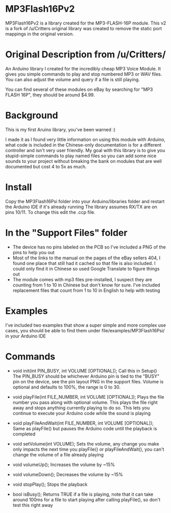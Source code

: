 # MP3Flash16Pv2

MP3Flash16Pv2 is a library created for the MP3-FLASH-16P module.  This v2 is a fork of /u/Critters original library
  was created to remove the static port mappings in the original version.

# Original Description from /u/Critters/
An Arduino library I created for the incredibly cheap MP3 Voice Module. It gives you simple commands to play and stop numbered MP3 or WAV files. You can also adjust the volume and query if a file is still playing.

You can find several of these modules on eBay by searching for "MP3 FLASH 16P", they should be around $4.99. 

# Background
This is my first Aruino library, you've been warned :)

I made it as I found very little information on using this module with Arduino, what code is included in the Chinese-only documentation is for a different controller and isn't very user friendly. My goal with this library is to give you stupid-simple commands to play named files so you can add some nice sounds to your project without breaking the bank on modules that are well documented but cost 4 to 5x as much.

# Install
Copy the MP3Flash16Psi folder into your Arduino/libraries folder and restart the Arduino IDE if it's already running
The library assumes RX/TX are on pins 10/11. To change this edit the .ccp file.

# In the "Support Files" folder
* The device has no pins labeled on the PCB so I've included a PNG of the pins to help you out
* Most of the links to the manual on the pages of the eBay sellers 404, I found one place that still had it cached so that file is also included. I could only find it in Chinese so used Google Translate to figure things out
* The module comes with mp3 files pre-installed, I suspect they are counting from 1 to 10 in Chinese but don't know for sure. I've included replacement files that count from 1 to 10 in English to help with testing

# Examples
I've included two examples that show a super simple and more complex use cases, you should be able to find them under file/examples/MP3Flash16Psi/ in your Arduino IDE

# Commands
* void init(int PIN_BUSY, int VOLUME [OPTIONAL]);
Call this in Setup()
The PIN_BUSY should be whichever Arduino pin is tied to the "BUSY" pin on the device, see the pin layout PNG in the support files. 
Volume is optional and defaults to 100%, the range is 0 to 30.

* void playFile(int FILE_NUMBER, int VOLUME [OPTIONAL]);
Plays the file number you pass along with optional volume. This plays the file right away and stops anything currently playing to do so. This lets you continue to execute your Arduino code while the sound is playing

* void playFileAndWait(int FILE_NUMBER, int VOLUME [OPTIONAL]);
Same as playFile() but pauses the Arduino code until the playback is completed

* void setVolume(int VOLUME);
Sets the volume, any change you make only impacts the next time you playFile() or playFileAndWait(), you can't change the volume of a file already playing

* void volumeUp();
Increases the volume by ~15%

* void volumeDown();
Decreases the volume by ~15%

* void stopPlay();
Stops the playback

* bool isBusy();
Returns TRUE if a file is playing, note that it can take around 100ms for a file to start playing after calling playFile(), so don't test this right away
